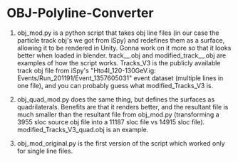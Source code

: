 # OBJ-Polyline-Converter
1) obj_mod.py is a python script that takes obj line files (in our case the particle track obj's we got from iSpy) and redefines them as a surface, allowing it to be rendered in Unity. Gonna work on it more so that it looks better when loaded in blender.
    track__.obj and modified_track__.obj are examples of how the script works. Tracks_V3 is the publicly available track obj file from iSpy's "Hto4l_120-130GeV.ig:     Events/Run_201191/Event_1357605031" event dataset (multiple lines in one file), and you can probably guess what modified_Tracks_V3 is.

2) obj_quad_mod.py does the same thing, but defines the surfaces as quadrilaterals. Benefits are that it renders better, and the resultant file is much smaller than the resultant file from obj_mod.py (transforming a 3955 sloc source obj file into a 11187 sloc file vs 14915 sloc file). modified_Tracks_V3_quad.obj is an example.

3) obj_mod_original.py is the first version of the script which worked only for single line files.
